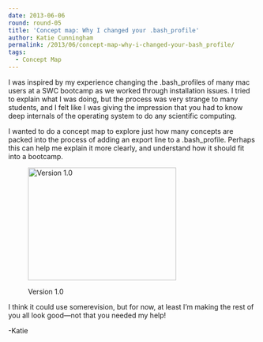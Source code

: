 ```yaml
---
date: 2013-06-06
round: round-05
title: 'Concept map: Why I changed your .bash_profile'
author: Katie Cunningham
permalink: /2013/06/concept-map-why-i-changed-your-bash_profile/
tags:
  - Concept Map
---
```

I was inspired by my experience changing the .bash_profiles of many mac users at a SWC bootcamp as we worked through installation issues. I tried to explain what I was doing, but the process was very strange to many students, and I felt like I was giving the impression that you had to know deep internals of the operating system to do any scientific computing.

I wanted to do a concept map to explore just how many concepts are packed into the process of adding an export line to a .bash_profile. Perhaps this can help me explain it more clearly, and understand how it should fit into a bootcamp.<figure id="attachment_3039" style="width: 300px;" class="wp-caption alignnone">

[<img class="size-medium wp-image-3039" alt="Version 1.0" src="http://teaching.software-carpentry.org/wp-content/uploads/2013/06/whatddyoujustdo-300x228.png" width="300" height="228" />][1]<figcaption class="wp-caption-text">Version 1.0</figcaption></figure> 
I think it could use somerevision, but for now, at least I&#8217;m making the rest of you all look good&#8212;not that you needed my help!

-Katie

 [1]: http://teaching.software-carpentry.org/wp-content/uploads/2013/06/whatddyoujustdo.png
